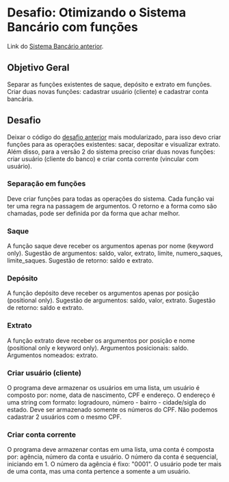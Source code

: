 # Desafio: Otimizando o Sistema Bancário com funções
Link do [Sistema Bancário anterior](https://github.com/MathOAraujo/Criando_um_sistema_bancario/tree/main).

## Objetivo Geral

Separar as funções existentes de saque, depósito e extrato em funções. Criar duas novas funções: cadastrar usuário (cliente) e cadastrar conta bancária.

## Desafio

Deixar o código do [desafio anterior](https://github.com/MathOAraujo/Criando_um_sistema_bancario/tree/main) mais modularizado, para isso devo criar funções para as operações existentes: sacar, depositar e visualizar extrato. Além disso, para a versão 2 do sistema preciso criar duas novas funções: criar usuário (cliente do banco) e criar conta corrente (vincular com usuário).

### Separação em funções

Deve criar funções para todas as operações do sistema. Cada função vai ter uma regra na passagem de argumentos. O retorno e a forma como são chamadas, pode ser definida por da forma que achar melhor.

### Saque

A função saque deve receber os argumentos apenas por nome (keyword only). Sugestão de argumentos: saldo, valor, extrato, limite, numero_saques, limite_saques. Sugestão de retorno: saldo e extrato.

### Depósito

A função depósito deve receber os argumentos apenas por posição (positional only). Sugestão de argumentos: saldo, valor, extrato. Sugestão de retorno: saldo e extrato.

### Extrato

A função extrato deve receber os argumentos por posição e nome (positional only e keyword only). Argumentos posicionais: saldo. Argumentos nomeados: extrato.

### Criar usuário (cliente)

O programa deve armazenar os usuários em uma lista, um usuário é composto por: nome, data de nascimento, CPF e endereço. O endereço é uma string com formato: logradouro, número - bairro - cidade/sigla do estado. Deve ser armazenado somente os números do CPF. Não podemos cadastrar 2 usuários com o mesmo CPF.

### Criar conta corrente

O programa deve armazenar contas em uma lista, uma conta é composta por: agência, número da conta e usuário. O número da conta é sequencial, iniciando em 1. O número da agência é fixo: "0001". O usuário pode ter mais de uma conta, mas uma conta pertence a somente a um usuário.


